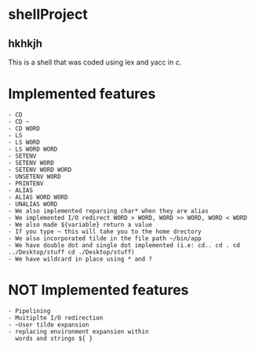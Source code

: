 # shellProject
## hkhkjh
This is a shell that was coded using lex and yacc in c.

Implemented features
===================================
    - CD
    - CD ~
    - CD WORD
    - LS
    - LS WORD
    - LS WORD WORD
    - SETENV
    - SETENV WORD
    - SETENV WORD WORD
    - UNSETENV WORD
    - PRINTENV
    - ALIAS
    - ALIAS WORD WORD
    - UNALIAS WORD
    - We also implemented reparsing char* when they are alias
    - We implemented I/O redirect WORD > WORD, WORD >> WORD, WORD < WORD
    - We also made ${variable} return a value
    - If you type ~ this will take you to the home drectory
    - We also incorporated tilde in the file path ~/bin/app
    - We have double dot and single dot implemented (i.e: cd.. cd . cd ../Desktop/stuff cd ./Desktop/stuff)
    - We have wildcard in place using * and ?

NOT Implemented features
==================================
    - Pipelining
    - Muitiplte I/O redirection
    - ~User tilde expansion
    - replacing environment expansion within
      words and strings ${ }
